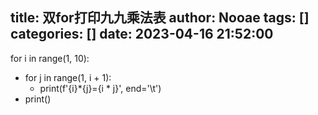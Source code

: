 title: 双for打印九九乘法表
author: Nooae
tags: []
categories: []
date: 2023-04-16 21:52:00
---
for i in range(1, 10):
+ for j in range(1, i + 1):
	- print(f'{i}*{j}={i * j}', end='\t')
+ print()